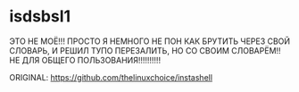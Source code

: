 # isdsbsl1
ЭТО НЕ МОЁ!!! ПРОСТО Я НЕМНОГО НЕ ПОН КАК БРУТИТЬ ЧЕРЕЗ СВОЙ СЛОВАРЬ, И РЕШИЛ ТУПО ПЕРЕЗАЛИТЬ, НО СО СВОИМ СЛОВАРЁМ!! НЕ ДЛЯ ОБЩЕГО ПОЛЬЗОВАНИЯ!!!!!!!!!!

ORIGINAL: https://github.com/thelinuxchoice/instashell
